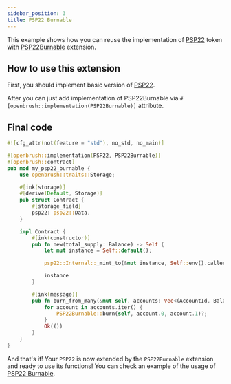 ```yaml
---
sidebar_position: 3
title: PSP22 Burnable
---
```


This example shows how you can reuse the implementation of
[PSP22](https://github.com/Brushfam/openbrush-contracts/tree/main/contracts/src/token/psp22) token with [PSP22Burnable](https://github.com/Brushfam/openbrush-contracts/tree/main/contracts/src/token/psp22/extensions/burnable.rs) extension.

## How to use this extension

First, you should implement basic version of [PSP22](/smart-contracts/PSP22).

After you can just add implementation of PSP22Burnable via `#[openbrush::implementation(PSP22Burnable)]` attribute.

## Final code 

```rust
#![cfg_attr(not(feature = "std"), no_std, no_main)]

#[openbrush::implementation(PSP22, PSP22Burnable)]
#[openbrush::contract]
pub mod my_psp22_burnable {
    use openbrush::traits::Storage;

    #[ink(storage)]
    #[derive(Default, Storage)]
    pub struct Contract {
        #[storage_field]
        psp22: psp22::Data,
    }

    impl Contract {
        #[ink(constructor)]
        pub fn new(total_supply: Balance) -> Self {
            let mut instance = Self::default();

            psp22::Internal::_mint_to(&mut instance, Self::env().caller(), total_supply).expect("Should mint");

            instance
        }

        #[ink(message)]
        pub fn burn_from_many(&mut self, accounts: Vec<(AccountId, Balance)>) -> Result<(), PSP22Error> {
            for account in accounts.iter() {
                PSP22Burnable::burn(self, account.0, account.1)?;
            }
            Ok(())
        }
    }
}
```

And that's it! Your `PSP22` is now extended by the `PSP22Burnable` extension and ready to use its functions!
You can check an example of the usage of [PSP22 Burnable](https://github.com/Brushfam/openbrush-contracts/tree/main/examples/psp22_extensions/burnable).
